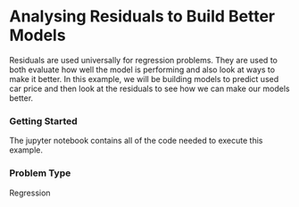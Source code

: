 # Analysing Residuals to Build Better Models

Residuals are used universally for regression problems. They are used to both evaluate how well the model is performing and also look at ways to make it better. In this example, we will be building models to predict used car price and then look at the residuals to see how we can make our models better.

### Getting Started
The jupyter notebook contains all of the code needed to execute this example.

### Problem Type
Regression
